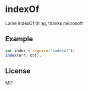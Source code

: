# indexOf

Lame indexOf thing, thanks microsoft

## Example

```js
var index = require('indexof');
index(arr, obj);
```

## License

MIT